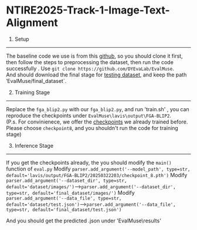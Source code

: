 # NTIRE2025-Track-1-Image-Text-Alignment

1. Setup
---
The baseline code we use is from this [github](https://github.com/DYEvaLab/EvalMuse), so you should clone it first, then follow the steps to preprocessing the dataset, then run the code successfully .
Use `git clone https://github.com/DYEvaLab/EvalMuse`.  
And should download the final stage for [testing dataset](https://drive.google.com/file/d/1ZuCWg3-RLC8P82u6SbKtvGiWKt-BEHRT/view), and keep the path ‵EvalMuse/final_dataset`.  

2. Training Stage
---
Replace the `fga_blip2.py` with our `fga_blip2.py`, and run 'train.sh' , you can reproduce the checkpoints under `EvalMuse\lavis\output\FGA-BLIP2`.  
(P.s. For convinienece, we offer the [checkpoints](https://drive.google.com/drive/u/0/folders/1fy_2KaHq_ygtSxB7FFzhwD3exjlsFDwP) we already trained before.  
Please choose `checkpoint8`, and you shouldn't run the code for training stage)

3. Inference Stage
---
If you get the checkpoints already, the you should modify the `main()` function of `eval.py`
Modify `parser.add_argument('--model_path', type=str, default='lavis/output/FGA-BLIP2/20250322203/checkpoint_8.pth')` 
Modify `parser.add_argument('--dataset_dir', type=str, default='dataset/images/')`-->`parser.add_argument('--dataset_dir', type=str, default='final_dataset/images/')`
Modify `parser.add_argument('--data_file', type=str, default='dataset/test.json')`-->`parser.add_argument('--data_file', type=str, default='final_dataset/test.json')`

And you should get the predicted .json under 'EvalMuse\results'

